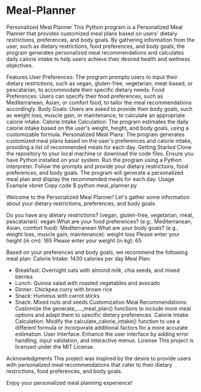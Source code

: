 # Meal-Planner


Personalized Meal Planner
This Python program is a Personalized Meal Planner that provides customized meal plans based on users' dietary restrictions, preferences, and body goals. By gathering information from the user, such as dietary restrictions, food preferences, and body goals, the program generates personalized meal recommendations and calculates daily calorie intake to help users achieve their desired health and wellness objectives.

Features
User Preferences: The program prompts users to input their dietary restrictions, such as vegan, gluten-free, vegetarian, meat-based, or pescatarian, to accommodate their specific dietary needs.
Food Preferences: Users can specify their food preferences, such as Mediterranean, Asian, or comfort food, to tailor the meal recommendations accordingly.
Body Goals: Users are asked to provide their body goals, such as weight loss, muscle gain, or maintenance, to calculate an appropriate calorie intake.
Calorie Intake Calculation: The program estimates the daily calorie intake based on the user's weight, height, and body goals, using a customizable formula.
Personalized Meal Plans: The program generates customized meal plans based on the user's preferences and calorie intake, providing a list of recommended meals for each day.
Getting Started
Clone the repository to your local machine or download the code files.
Ensure you have Python installed on your system.
Run the program using a Python interpreter.
Follow the prompts and provide your dietary restrictions, food preferences, and body goals.
The program will generate a personalized meal plan and display the recommended meals for each day.
Usage Example
vbnet
Copy code
$ python meal_planner.py

Welcome to the Personalized Meal Planner!
Let's gather some information about your dietary restrictions, preferences, and body goals.

Do you have any dietary restrictions? (vegan, gluten-free, vegetarian, meat, pescatarian): vegan
What are your food preferences? (e.g., Mediterranean, Asian, comfort food): Mediterranean
What are your body goals? (e.g., weight loss, muscle gain, maintenance): weight loss
Please enter your height (in cm): 165
Please enter your weight (in kg): 65

Based on your preferences and body goals, we recommend the following meal plan:
Calorie Intake: 1430 calories per day
Meal Plan:
- Breakfast: Overnight oats with almond milk, chia seeds, and mixed berries
- Lunch: Quinoa salad with roasted vegetables and avocado
- Dinner: Chickpea curry with brown rice
- Snack: Hummus with carrot sticks
- Snack: Mixed nuts and seeds
Customization
Meal Recommendations: Customize the generate_..._meal_plan() functions to include more meal options and adapt them to specific dietary preferences.
Calorie Intake Calculation: Modify the calculate_calorie_intake() function to use a different formula or incorporate additional factors for a more accurate estimation.
User Interface: Enhance the user interface by adding error handling, input validation, and interactive menus.
License
This project is licensed under the MIT License.

Acknowledgments
This project was inspired by the desire to provide users with personalized meal recommendations that cater to their dietary restrictions, food preferences, and body goals. 

Enjoy your personalized meal planning experience!

